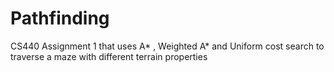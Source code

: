# Pathfinding
CS440 Assignment 1 that uses A\* , Weighted A\* and Uniform cost search to traverse a maze with different terrain properties

